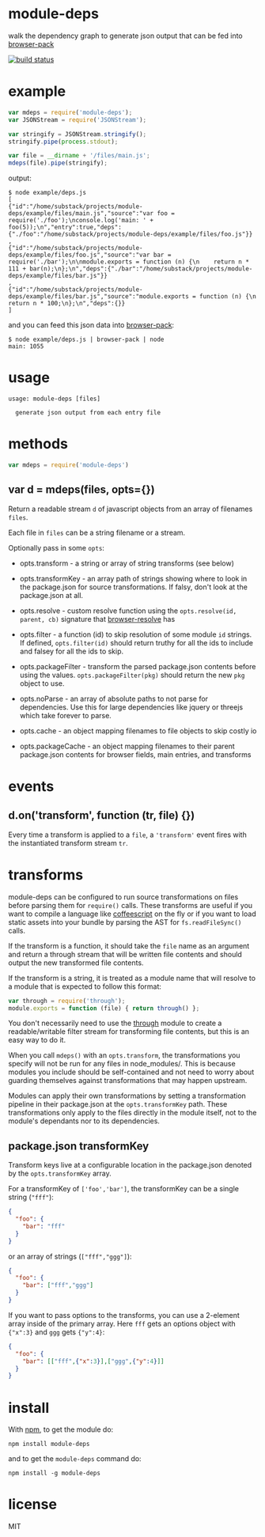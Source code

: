 # module-deps

walk the dependency graph to generate json output that can be fed into
[browser-pack](https://github.com/substack/browser-pack)

[![build status](https://secure.travis-ci.org/substack/module-deps.png)](http://travis-ci.org/substack/module-deps)

# example

``` js
var mdeps = require('module-deps');
var JSONStream = require('JSONStream');

var stringify = JSONStream.stringify();
stringify.pipe(process.stdout);

var file = __dirname + '/files/main.js';
mdeps(file).pipe(stringify);
```

output:

```
$ node example/deps.js
[
{"id":"/home/substack/projects/module-deps/example/files/main.js","source":"var foo = require('./foo');\nconsole.log('main: ' + foo(5));\n","entry":true,"deps":{"./foo":"/home/substack/projects/module-deps/example/files/foo.js"}}
,
{"id":"/home/substack/projects/module-deps/example/files/foo.js","source":"var bar = require('./bar');\n\nmodule.exports = function (n) {\n    return n * 111 + bar(n);\n};\n","deps":{"./bar":"/home/substack/projects/module-deps/example/files/bar.js"}}
,
{"id":"/home/substack/projects/module-deps/example/files/bar.js","source":"module.exports = function (n) {\n    return n * 100;\n};\n","deps":{}}
]
```

and you can feed this json data into
[browser-pack](https://github.com/substack/browser-pack):

```
$ node example/deps.js | browser-pack | node
main: 1055
```

# usage

```
usage: module-deps [files]

  generate json output from each entry file

```

# methods

``` js
var mdeps = require('module-deps')
```

## var d = mdeps(files, opts={})

Return a readable stream `d` of javascript objects from an array of filenames
`files`.

Each file in `files` can be a string filename or a stream.

Optionally pass in some `opts`:

* opts.transform - a string or array of string transforms (see below)

* opts.transformKey - an array path of strings showing where to look in the
package.json for source transformations. If falsy, don't look at the
package.json at all.

* opts.resolve - custom resolve function using the
`opts.resolve(id, parent, cb)` signature that
[browser-resolve](https://github.com/shtylman/node-browser-resolve) has

* opts.filter - a function (id) to skip resolution of some module `id` strings.
If defined, `opts.filter(id)` should return truthy for all the ids to include
and falsey for all the ids to skip.

* opts.packageFilter - transform the parsed package.json contents before using
the values. `opts.packageFilter(pkg)` should return the new `pkg` object to use.

* opts.noParse - an array of absolute paths to not parse for dependencies. Use
this for large dependencies like jquery or threejs which take forever to parse.

* opts.cache - an object mapping filenames to file objects to skip costly io

* opts.packageCache - an object mapping filenames to their parent package.json
contents for browser fields, main entries, and transforms

# events

## d.on('transform', function (tr, file) {})

Every time a transform is applied to a `file`, a `'transform'` event fires with
the instantiated transform stream `tr`.

# transforms

module-deps can be configured to run source transformations on files before
parsing them for `require()` calls. These transforms are useful if you want to
compile a language like [coffeescript](http://coffeescript.org/) on the fly or
if you want to load static assets into your bundle by parsing the AST for
`fs.readFileSync()` calls.

If the transform is a function, it should take the `file` name as an argument
and return a through stream that will be written file contents and should output
the new transformed file contents.

If the transform is a string, it is treated as a module name that will resolve
to a module that is expected to follow this format:

``` js
var through = require('through');
module.exports = function (file) { return through() };
```

You don't necessarily need to use the
[through](https://github.com/dominictarr/through) module to create a
readable/writable filter stream for transforming file contents, but this is an
easy way to do it.

When you call `mdeps()` with an `opts.transform`, the transformations you
specify will not be run for any files in node_modules/. This is because modules
you include should be self-contained and not need to worry about guarding
themselves against transformations that may happen upstream.

Modules can apply their own transformations by setting a transformation pipeline
in their package.json at the `opts.transformKey` path. These transformations
only apply to the files directly in the module itself, not to the module's
dependants nor to its dependencies.

## package.json transformKey

Transform keys live at a configurable location in the package.json denoted by
the `opts.transformKey` array.

For a transformKey of `['foo','bar']`, the transformKey can be a single string
(`"fff"`):

``` json
{
  "foo": {
    "bar": "fff"
  }
}
```

or an array of strings (`["fff","ggg"]`):

``` json
{
  "foo": {
    "bar": ["fff","ggg"]
  }
}
```

If you want to pass options to the transforms, you can use a 2-element array
inside of the primary array. Here `fff` gets an options object with `{"x":3}`
and `ggg` gets `{"y":4}`:

``` json
{
  "foo": {
    "bar": [["fff",{"x":3}],["ggg",{"y":4}]]
  }
}
```

# install

With [npm](http://npmjs.org), to get the module do:

```
npm install module-deps
```

and to get the `module-deps` command do:

```
npm install -g module-deps
```

# license

MIT

